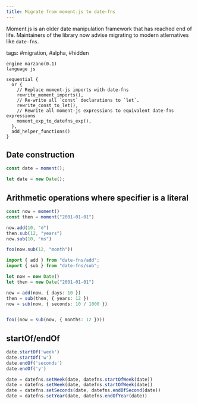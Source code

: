 ```yaml
---
title: Migrate from moment.js to date-fns
---
```


Moment.js is an older date manipulation framework that has reached end of life.
Maintainers of the library now advise migrating to modern atlernatives like `date-fns`.

tags: #migration, #alpha, #hidden

```grit
engine marzano(0.1)
language js

sequential {
  or {
    // Replace moment-js imports with date-fns
    rewrite_moment_imports(),
    // Re-write all `const` declarations to `let`.
    rewrite_const_to_let(),
    // Rewrite all moment-js expressions to equivalent date-fns expressions
    moment_exp_to_datefns_exp(),
  },
  add_helper_functions()
}
```

## Date construction 

```javascript
const date = moment();
```

```typescript
let date = new Date();
```

## Arithmetic operations where specifier is a literal

```js
const now = moment()
const then = moment("2001-01-01")

now.add(10, "d")
then.sub(12, "years")
now.sub(10, "ms")

foo(now.sub(12, "month"))
```

```ts
import { add } from "date-fns/add";
import { sub } from "date-fns/sub";

let now = new Date()
let then = new Date("2001-01-01")

now = add(now, { days: 10 })
then = sub(then, { years: 12 })
now = sub(now, { seconds: 10 / 1000 }) 


foo((now = sub(now, { months: 12 })))
```

## startOf/endOf

```js
date.startOf('week')
date.startOf('w')
date.endOf('seconds')
date.endOf('y')
```

```ts
date = datefns.setWeek(date, datefns.startOfWeek(date))
date = datefns.setWeek(date, datefns.startOfWeek(date))
date = datefns.setSeconds(date, datefns.endOfSecond(date))
date = datefns.setYear(date, datefns.endOfYear(date))
```